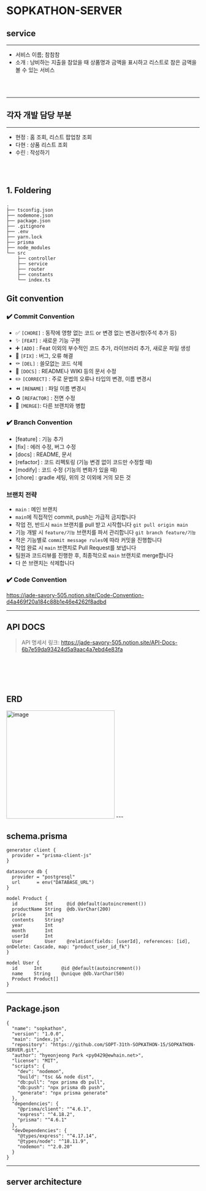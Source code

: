 # SOPKATHON-SERVER

## service

---
* 서비스 이름; 참참참
* 소개 : 낭비하는 지출을 참았을 때 상품명과 금액을 표시하고 리스트로 참은 금액을 볼 수 있는 서비스

<br/><br/>

---

## 각자 개발 담당 부분

---

- 현정 : 홈 조회, 리스트 팝업창 조회
- 다현 : 상품 리스트 조회
- 수린 : 작성하기

<br/><br/>


## 1. Foldering

```
.
├── tsconfig.json
├── nodemone.json
├── package.json
├── .gitignore
├── .env
├── yarn.lock
├── prisma
├── node_modules
└── src
    ├── controller
    ├── service
    ├── router
    ├── constants
    └── index.ts 
```

## Git convention
### ✔️ Commit Convention

- ✅ `[CHORE]` : 동작에 영향 없는 코드 or 변경 없는 변경사항(주석 추가 등)
- ✨ `[FEAT]` : 새로운 기능 구현
- ➕ `[ADD]` : Feat 이외의 부수적인 코드 추가, 라이브러리 추가, 새로운 파일 생성
- 🔨 `[FIX]` : 버그, 오류 해결
- ⚰️ `[DEL]` : 쓸모없는 코드 삭제
- 📝 `[DOCS]` : README나 WIKI 등의 문서 수정
- ✏️ `[CORRECT]` : 주로 문법의 오류나 타입의 변경, 이름 변경시
- ⏪️ `[RENAME]` : 파일 이름 변경시
- ♻️ `[REFACTOR]` : 전면 수정
- 🔀 `[MERGE]`: 다른 브랜치와 병합

### ✔️ Branch Convention

- [feature] : 기능 추가
- [fix] : 에러 수정, 버그 수정
- [docs] : README, 문서
- [refactor] : 코드 리펙토링 (기능 변경 없이 코드만 수정할 때)
- [modify] : 코드 수정 (기능의 변화가 있을 때)
- [chore] : gradle 세팅, 위의 것 이외에 거의 모든 것

### 브랜치 전략

- `main` : 메인 브랜치
- `main`에 직접적인 commit, push는 가급적 금지합니다
- 작업 전, 반드시 `main` 브랜치를 pull 받고 시작합니다
  `git pull origin main`
- 기능 개발 시 `feature/기능` 브랜치를 파서 관리합니다
  `git branch feature/기능`
- 작은 기능별로 `commit message rules`에 따라 커밋을 진행합니다
- 작업 완료 시 `main` 브랜치로 Pull Request를 보냅니다
- 팀원과 코드리뷰를 진행한 후, 최종적으로 `main` 브랜치로 merge합니다
- 다 쓴 브랜치는 삭제합니다

### ✔️ Code Convention
https://jade-savory-505.notion.site/Code-Convention-d4a469f20a184c88b1e46e4262f8adbd

---

## API DOCS

> API 명세서 링크: https://jade-savory-505.notion.site/API-Docs-6b7e59da93424d5a9aac4a7ebd4e83fa

<br/><br/>
---

## ERD
<img width="282" alt="image" src="https://user-images.githubusercontent.com/81394850/202855057-b1bc1d96-25ef-4dd4-92d9-a5ed669e456e.png">
---

## schema.prisma
```
generator client {
  provider = "prisma-client-js"
}

datasource db {
  provider = "postgresql"
  url      = env("DATABASE_URL")
}

model Product {
  id          Int     @id @default(autoincrement())
  productName String  @db.VarChar(200)
  price       Int
  contents    String?
  year        Int
  month       Int
  userId      Int
  User        User    @relation(fields: [userId], references: [id], onDelete: Cascade, map: "product_user_id_fk")
}

model User {
  id      Int       @id @default(autoincrement())
  name    String    @unique @db.VarChar(50)
  Product Product[]
}
```
---

## Package.json
```
{
  "name": "sopkathon",
  "version": "1.0.0",
  "main": "index.js",
  "repository": "https://github.com/SOPT-31th-SOPKATHON-15/SOPKATHON-SERVER.git",
  "author": "hyeonjeong Park <py0429@ewhain.net>",
  "license": "MIT",
  "scripts": {
    "dev": "nodemon",
    "build": "tsc && node dist",
    "db:pull": "npx prisma db pull",
    "db:push": "npx prisma db push",
    "generate": "npx prisma generate"
  },
  "dependencies": {
    "@prisma/client": "^4.6.1",
    "express": "^4.18.2",
    "prisma": "^4.6.1"
  },
  "devDependencies": {
    "@types/express": "^4.17.14",
    "@types/node": "^18.11.9",
    "nodemon": "^2.0.20"
  }
}

```

---
##  server architecture

